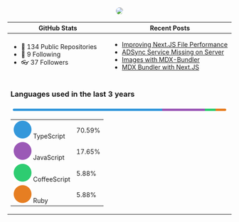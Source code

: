 <div align="center">
  <a href="https://www.alaycock.co.uk">
    <img src="https://www.alaycock.co.uk/img/social/social.jpg" width="600" style="border-radius:10px;" />
  </a>
  <table border="0" cellspacing="0" cellpadding="0">
    <thead>
      <tr>
        <th>GitHub Stats</th>
        <th>Recent Posts</th>
      </tr>
    </thead>
    <tbody>
      <tr>
        <td>
          <!-- START STATS -->
<ul>
<li>📘 134 Public Repositories</li>
<li>👀 9 Following</li>
<li>👓 37 Followers</li>
</ul>
<!-- END STATS -->
        </td>
        <td>
          <!-- START SITE -->
<ul><li><a href="https://www.alaycock.co.uk/2021/06/improving-nextjs-file-performance">Improving Next.JS File Performance</a></li>
<li><a href="https://www.alaycock.co.uk/2021/06/adsync-missing">ADSync Service Missing on Server</a></li>
<li><a href="https://www.alaycock.co.uk/2021/04/images-with-mdx-bundler">Images with MDX-Bundler</a></li>
<li><a href="https://www.alaycock.co.uk/2021/03/mdx-bundler">MDX Bundler with Next.JS</a></li></ul>
<!-- END SITE -->
        </td>
      </tr>
      <tr>
        <td colspan="2">
        <!-- START LANGUAGES -->
<h3>Languages used in the last 3 years</h3>
<img src="assets/languages.svg" alt="Languages Graph" />
<table>
<tbody>
<tr><td><img src="assets/circle-0.svg" alt="Language Color" /> TypeScript</td><td>70.59%</td></tr><tr><td><img src="assets/circle-1.svg" alt="Language Color" /> JavaScript</td><td>17.65%</td></tr><tr><td><img src="assets/circle-2.svg" alt="Language Color" /> CoffeeScript</td><td>5.88%</td></tr><tr><td><img src="assets/circle-3.svg" alt="Language Color" /> Ruby</td><td>5.88%</td></tr>
</tbody>
</table>
<!-- END LANGUAGES -->
        </td>
      </tr>
    </tbody>
  </table>
</div>
